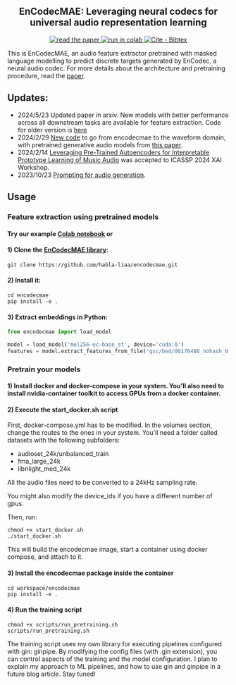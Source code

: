 <h2 align="center">EnCodecMAE: Leveraging neural codecs for universal audio representation learning</h2>

<p align="center">
    <a href="http://arxiv.org/abs/2309.07391">
        <img alt="read the paper" src="https://img.shields.io/badge/Read_the_paper-2ea44f">
    </a>
    <a href="https://colab.research.google.com/drive/123Zn6h0DRVcjsLFp8Xl4j0PZlZ-7VsK2?usp=sharing">
        <img alt="run in colab" src="https://colab.research.google.com/assets/colab-badge.svg">
    </a>
    <a href="https://"><img src="https://img.shields.io/badge/Cite-Bibtex-2ea44f" alt="Cite - Bibtex"></a>
</p>

This is EnCodecMAE, an audio feature extractor pretrained with masked language modelling to predict discrete targets generated by EnCodec, a neural audio codec. 
For more details about the architecture and pretraining procedure, read the [paper](https://arxiv.org/abs/2309.07391).

## Updates:
- 2024/5/23 Updated paper in arxiv. New models with better performance across all downstream tasks are available for feature extraction. Code for older version is [here](https://github.com/habla-liaa/encodecmae/tree/v.1.0.0)
- 2024/2/29 [New code](https://github.com/mrpep/encodecmae-to-wav) to go from encodecmae to the waveform domain, with pretrained generative audio models from [this paper](https://arxiv.org/abs/2402.09318).
- 2024/2/14 [Leveraging Pre-Trained Autoencoders for Interpretable Prototype Learning of Music Audio](https://arxiv.org/abs/2402.09318) was accepted to ICASSP 2024 XAI Workshop.
- 2023/10/23 [Prompting for audio generation](https://mrpep.github.io/myblog/posts/audio-lm/).

## Usage

### Feature extraction using pretrained models

#### Try our example [Colab notebook](https://colab.research.google.com/drive/123Zn6h0DRVcjsLFp8Xl4j0PZlZ-7VsK2?usp=sharing) or

#### 1) Clone the [EnCodecMAE library](https://github.com/habla-liaa/encodecmae):
```
git clone https://github.com/habla-liaa/encodecmae.git
```

#### 2) Install it:

```
cd encodecmae
pip install -e .
```

#### 3) Extract embeddings in Python:

``` python
from encodecmae import load_model

model = load_model('mel256-ec-base_st', device='cuda:0')
features = model.extract_features_from_file('gsc/bed/00176480_nohash_0.wav')
```

### Pretrain your models

#### 1) Install docker and docker-compose in your system. You'll also need to install nvidia-container toolkit to access GPUs from a docker container.
#### 2) Execute the start_docker.sh script

First, docker-compose.yml has to be modified. In the volumes section, change the routes to the ones in your system. You'll need a folder called datasets with the following subfolders:
- audioset_24k/unbalanced_train
- fma_large_24k
- librilight_med_24k

All the audio files need to be converted to a 24kHz sampling rate.

You might also modify the device_ids if you have a different number of gpus.

Then, run:
```
chmod +x start_docker.sh
./start_docker.sh
```
This will build the encodecmae image, start a container using docker compose, and attach to it.

#### 3) Install the encodecmae package inside the container
```
cd workspace/encodecmae
pip install -e .
```

#### 4) Run the training script
```
chmod +x scripts/run_pretraining.sh
scripts/run_pretraining.sh
```

The training script uses my own library for executing pipelines configured with gin: ginpipe. By modifying the config files (with .gin extension), you can control aspects of the training and the model configuration. I plan to explain my approach to ML pipelines, and how to use gin and ginpipe in a future blog article. Stay tuned!
